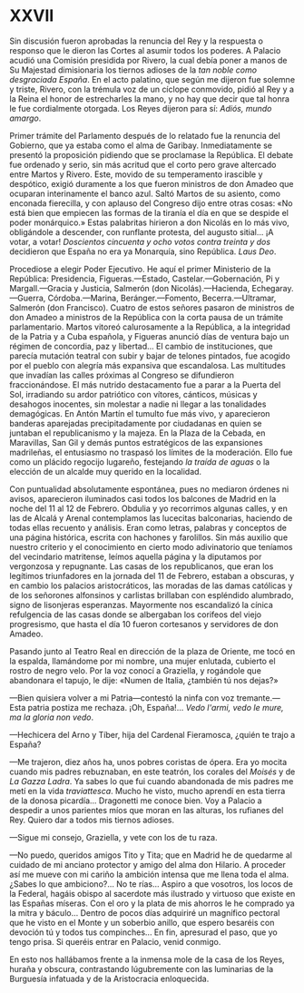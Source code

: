# XXVII

Sin discusión fueron aprobadas la renuncia del Rey y la respuesta o responso
que le dieron las Cortes al asumir todos los poderes. A Palacio acudió una
Comisión presidida por Rivero, la cual debía poner a manos de Su Majestad
dimisionaria los tiernos adioses de la *tan noble como desgraciada España*. En
el acto palatino, que según me dijeron fue solemne y triste, Rivero, con la
trémula voz de un cíclope conmovido, pidió al Rey y a la Reina el honor de
estrecharles la mano, y no hay que decir que tal honra le fue cordialmente
otorgada. Los Reyes dijeron para sí: *Adiós, mundo amargo*.

Primer trámite del Parlamento después de lo relatado fue la renuncia del
Gobierno, que ya estaba como el alma de Garibay. Inmediatamente se presentó la
proposición pidiendo que se proclamase la República. El debate fue ordenado
y serio, sin más acritud que el corto pero grave altercado entre Martos
y Rivero. Este, movido de su temperamento irascible y despótico, exigió
duramente a los que fueron ministros de don Amadeo que ocuparan interinamente
el banco azul. Saltó Martos de su asiento, como enconada fierecilla, y con
aplauso del Congreso dijo entre otras cosas: «No está bien que empiecen las
formas de la tiranía el día en que se despide el poder monárquico.» Estas
palabritas hirieron a don Nicolás en lo más vivo, obligándole a descender, con
runflante protesta, del augusto sitial... ¡A votar, a votar! *Doscientos
cincuenta y ocho votos contra treinta y dos* decidieron que España no era ya
Monarquía, sino República. *Laus Deo*.

Procediose a elegir Poder Ejecutivo. He aquí el primer Ministerio de la
República: Presidencia, Figueras.—Estado, Castelar.—Gobernación, Pi
y Margall.—Gracia y Justicia, Salmerón (don Nicolás).—Hacienda,
Echegaray.—Guerra, Córdoba.—Marina, Beránger.—Fomento, Becerra.—Ultramar,
Salmerón (don Francisco). Cuatro de estos señores pasaron de ministros de don
Amadeo a ministros de la República con la corta pausa de un trámite
parlamentario.  Martos vitoreó calurosamente a la República, a la integridad de
la Patria y a Cuba española, y Figueras anunció días de ventura bajo un régimen
de concordia, paz y libertad... El cambio de instituciones, que parecía
mutación teatral con subir y bajar de telones pintados, fue acogido por el
pueblo con alegría más expansiva que escandalosa. Las multitudes que invadían
las calles próximas al Congreso se difundieron fraccionándose. El más nutrido
destacamento fue a parar a la Puerta del Sol, irradiando su ardor patriótico
con vítores, cánticos, músicas y desahogos inocentes, sin molestar a nadie ni
llegar a las tonalidades demagógicas. En Antón Martín el tumulto fue más vivo,
y aparecieron banderas aparejadas precipitadamente por ciudadanas en quien se
juntaban el republicanismo y la majeza. En la Plaza de la Cebada, en
Maravillas, San Gil y demás puntos estratégicos de las expansiones madrileñas,
el entusiasmo no traspasó los límites de la moderación. Ello fue como un
plácido regocijo lugareño, festejando *la traída de aguas* o la elección de un
alcalde muy querido en la localidad.

Con puntualidad absolutamente espontánea, pues no mediaron órdenes ni avisos,
aparecieron iluminados casi todos los balcones de Madrid en la noche del 11 al
12 de Febrero. Obdulia y yo recorrimos algunas calles, y en las de Alcalá
y Arenal contemplamos las lucecitas balconarias, haciendo de todas ellas
recuento y análisis. Eran como letras, palabras y conceptos de una página
histórica, escrita con hachones y farolillos. Sin más auxilio que nuestro
criterio y el conocimiento en cierto modo adivinatorio que teníamos del
vecindario matritense, leímos aquella página y la diputamos por vergonzosa
y repugnante. Las casas de los republicanos, que eran los legítimos
triunfadores en la jornada del 11 de Febrero, estaban a obscuras, y en cambio
los palacios aristocráticos, las moradas de las damas católicas y de los
señorones alfonsinos y carlistas brillaban con espléndido alumbrado, signo de
lisonjeras esperanzas. Mayormente nos escandalizó la cínica refulgencia de las
casas donde se albergaban los corifeos del viejo progresismo, que hasta el día
10 fueron cortesanos y servidores de don Amadeo.

Pasando junto al Teatro Real en dirección de la plaza de Oriente, me tocó en la
espalda, llamándome por mi nombre, una mujer enlutada, cubierto el rostro de
negro velo. Por la voz conocí a Graziella, y rogándole que abandonara el
tapujo, le dije: «Numen de Italia, ¿también tú nos dejas?»

—Bien quisiera volver a mi Patria—contestó la ninfa con voz tremante.—Esta
patria postiza me rechaza. ¡Oh, España!... *Vedo l'armi, vedo le mure, ma la
gloria non vedo*.

—Hechicera del Arno y Tíber, hija del Cardenal Fieramosca, ¿quién te trajo
a España?

—Me trajeron, diez años ha, unos pobres coristas de ópera. Era yo mocita cuando
mis padres rebuznaban, en este teatrón, los corales del *Moisés* y de *La Gazza
Ladra*. Ya sabes lo que fui cuando abandonada de mis padres me metí en la vida
*traviattesca*. Mucho he visto, mucho aprendí en esta tierra de la donosa
picardía... Dragonetti me conoce bien. Voy a Palacio a despedir a unos
parientes míos que moran en las alturas, los rufianes del Rey. Quiero dar
a todos mis tiernos adioses.

—Sigue mi consejo, Graziella, y vete con los de tu raza.

—No puedo, queridos amigos Tito y Tita; que en Madrid he de quedarme al cuidado
de mi anciano protector y amigo del alma don Hilario. A proceder así me mueve
con mi cariño la ambición intensa que me llena toda el alma. ¿Sabes lo que
ambiciono?... No te rías... Aspiro a que vosotros, los locos de la Federal,
hagáis obispo al sacerdote más ilustrado y virtuoso que existe en las Españas
míseras. Con el oro y la plata de mis ahorros le he comprado ya la mitra
y báculo... Dentro de pocos días adquiriré un magnífico pectoral que he visto
en el Monte y un soberbio anillo, que espero besaréis con devoción tú y todos
tus compinches... En fin, apresurad el paso, que yo tengo prisa. Si queréis
entrar en Palacio, venid conmigo.

En esto nos hallábamos frente a la inmensa mole de la casa de los Reyes, huraña
y obscura, contrastando lúgubremente con las luminarias de la Burguesía
infatuada y de la Aristocracia enloquecida.
